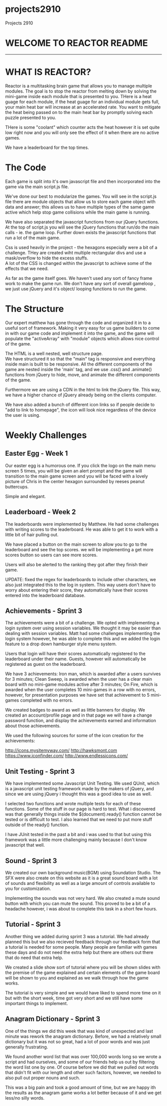 # projects2910
Projects 2910

  WELCOME TO REACTOR  README 
==========================
*******************************
WHAT IS REACTOR? 
============

Reactor is a multitasking brain game that 
allows you to manage multiple modules.
The goal is to stop the reactor from melting 
down by solving the mini-game inside 
each module that is presented to you.  THere 
is a heat guage for each module, if 
the heat guage for an individual module 
gets full, your main heat bar will increase 
at an accelerated rate.  You want to mitigate 
the heat being passed on to the main heat bar 
by promptly solving each puzzle presented to you. 

THere is some "coolant" which counter acts the 
heat however it is set quite low right now and 
you will only see the effect of it when there are no active 
games.  

We have a leaderboard for the top times. 


The Code 
=======
Each game is split into it's own javascript file and
then incorporated into the game via the main 
script.js file. 

We've done our best to modularize the games.  You will see
in the script.js file there are module objects that allow us
to store each game object with data and answer; this allows 
us to have multiple types of the same game active which 
help stop game collisions while the main game is running. 

We have also separated the javascript functions from our 
jQuery functions.  At the top of script.js you will see the 
jQuery functions that run/do the main calls - ie. the game loop. 
Further down exists the javascript functions that run a lot 
of the main game.  


Css is used heavily in the project - the hexagons especially 
were a bit of a challenge. THey are created wiht multiple rectangular divs 
and use a mask/overflow to hide the excess stuffs.  
A lot of the CSS is changed within the javascript to achieve 
some of the effects that we need. 

As far as the game itself goes. We haven't used any sort 
of fancy frame work to make the game run. We don't have 
any sort of overall gameloop , we just use jQuery and it's object/
looping functions to run the game. 


The Structure 
=============

Our expert matthew has gone through the code
and organized it in to a useful sort of framework. 
Making it very easy for us game builders to come 
in with our game code and implement it into 
the game, and the game will populate the 
"activeArray" with "module" objects which 
allows nice control of the game.  

The HTML is a well nested, well structure page.  
We have structured it so that the "main" tag 
is responsive and everything inside main is built 
to be responsive.  All the different components
of the game are nested inside the 'main' tag,
and we use .css() and .animate() functions 
from jQuery to hide, move, and animate the 
different components of the game.  

Furthermore we are using a CDN in the html to 
link the jQuery file.  This way, we have a higher 
chance of jQuery already being on the clients 
computer.  

We have also added a bunch of different 
icon links so if people decide to "add to link 
to homepage", the icon will look nice regardless
of the device the user is using.  


Weekly Challenges 
============

Easter Egg - Week 1 
---------------------
Our easter egg is a humorous one. If you 
click the logo on the main menu screen 5 times, 
you will be given an alert prompt and the game 
will transition to the main game screen 
and you will be faced with a lovely picture of 
Chris in the center hexagon surrounded by 
reeses peanut buttercups.  

Simple and elegant. 

Leaderboard - Week 2 
-----------------------

The leaderboards were implemented by Matthew.
He had some challenges with writing scores 
to the leaderboard.  He was able to get it to
work with a little bit of hair pulling out.

We have placed a button on the main screen to 
allow you to go to the leaderboard and see the top 
scores. we will be implementing a get more scores 
button so users can see more scores. 

Users will also be alerted to the ranking they got 
after they finish their game. 

UPDATE: fixed the regex for leaderboards to include 
other characters, we also just integrated this to the
log in system. This way users don't have to worry 
about entering their score, they automatically 
have their scores entered into the leaderboard 
database.

Achievements - Sprint 3 
-----------------------

The achievements were a bit of a challenge. We opted
with implementing a login system over using session 
variables.  We thought it may be easier than
dealing with session variables.  Matt had 
some challenges implementing the login system
however, he was able to complete this and we added the
login feature to a drop down hamburger style 
menu system. 

Users that login will have their scores automatically
registered to the leaderboard under their name. Guests,
however will automatically be registered as guest on
the leaderboard.  

We have 3 achievements: Iron man, which is awarded
after a users survives for 3 minutes; Clean Sweep, is 
awarded when the user has a clear main board with no 
mini-game modules active after 3 minutes; On Fire, which 
is awarded when the user completes 10 mini-games in a 
row with no errors, however, for presentation purposes
we have set that achievement to 5 mini-games completed
with no errors. 

We created badges to award as well as little banners 
for display.  We created an account/profile page and 
in that page we will have a change password function, 
and display the achievements earned and information
about those achievements. 

We used the following sources for some of the icon 
creation for the achievements: 

http://icons.mysitemyway.com/
http://hawksmont.com
https://www.iconfinder.com/
http://www.endlessicons.com/

Unit Testing - Sprint 3
-----------------------

We have implemented some Javascript Unit Testing. 
We used QUnit, which is a javascript unit testing 
framework made by the makers of jQuery, and since
we are using jQuery i thought this was a good idea
to use as well. 

I selected two functions and wrote multiple tests for 
each of these functions.  Some of the stuff in our 
page is hard to test.  What i discovered was that 
generally things inside the $(document).ready() function
cannot be tested or is difficult to test.  I also 
learned that we need to put more stuff outside 
of the ready() function. 

I have JUnit tested in the past a bit and i was used to 
that but using this framework was a little more 
challenging mainly because I don't know javascript
that well. 

Sound - Sprint 3 
----------------

We created our own background music(BGM) using 
Soundation Studio.  The SFX were also create on 
this website as it is a great sound board 
with a lot of sounds and flexibility as well 
as a large amount of controls available to you
for customization.  

Implementing the sounds was not very hard. 
We also created a mute sound button with which
you can mute the sound.  This proved to be a bit 
of a headache however, i was about to complete this task
in a short few hours.  

Tutorial - Sprint 3
-------------------

Another thing we added during sprint 3 
was a tutorial.  We had already planned this but 
we also recieved feedback through our feedback form
that a tutorial is needed for some people.  Many people
are familiar with games these days and do not 
need the extra help but there are others out there
that do need that extra help.  

We created a slide show sort of tutorial where you 
will be shown slides with the premise of the game 
explained and certain elements of the game board will be 
shown to you and explained as we walk through how the 
game works. 

The tutorial is very simple and we would have liked 
to spend more time on it but with the short week, time 
got very short and we still have some important things
to implement.  


Anagram Dictionary - Sprint 3
-----------------------------

One of the things we did this week that was kind 
of unexpected and last minute was rework the anagram
dictionary.  Before, we had a relatively small 
dictionary but it was not so great, had a lot of poor 
words and was just generally frustrating.  

We found another word list that was over 100,000
words long so we wrote a script and had ourselves, and 
some of our friends help us out by filtering the word 
list one by one.  Of course before we did that we pulled 
out words that didn't fit with our length and other such
factors, however, we needed to also pull out proper 
nouns and such. 

This was a big pain and took a good amount of time, but 
we are happy ith the results as the anagram game works 
a lot better because of it and we get less/no 
silly words.  














